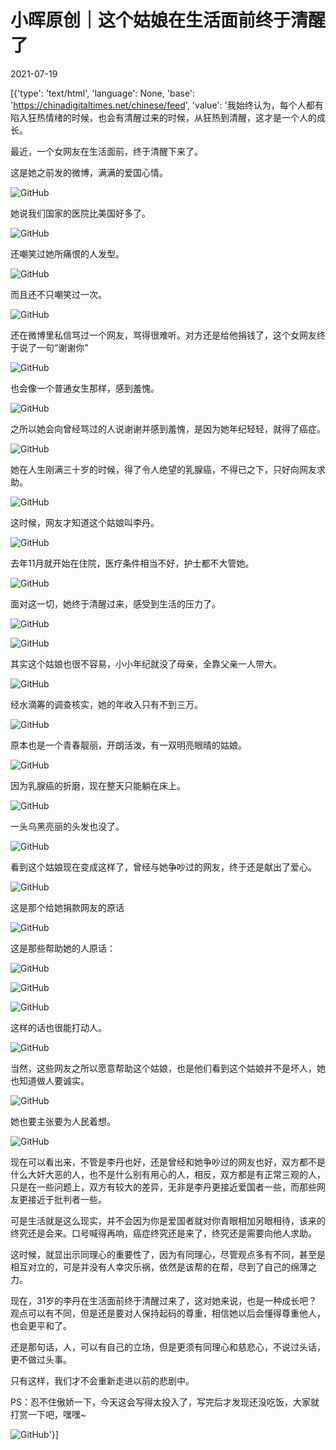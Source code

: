 # 小晖原创｜这个姑娘在生活面前终于清醒了

2021-07-19

[{'type': 'text/html', 'language': None, 'base': 'https://chinadigitaltimes.net/chinese/feed', 'value': '我始终认为，每个人都有陷入狂热情绪的时候，也会有清醒过来的时候，从狂热到清醒，这才是一个人的成长。

最近，一个女网友在生活面前，终于清醒下来了。

这是她之前发的微博，满满的爱国心情。

![GitHub](https://chinadigitaltimes.net/chinese/files/2021/07/post-668419-60f5343fbbad5.png)

她说我们国家的医院比美国好多了。

![GitHub](https://chinadigitaltimes.net/chinese/files/2021/07/post-668419-60f534400ad4d.)

还嘲笑过她所痛恨的人发型。

![GitHub](https://chinadigitaltimes.net/chinese/files/2021/07/post-668419-60f534404dc3a.)

而且还不只嘲笑过一次。

![GitHub](https://chinadigitaltimes.net/chinese/files/2021/07/post-668419-60f534408e9c5.)

还在微博里私信骂过一个网友，骂得很难听。对方还是给他捐钱了，这个女网友终于说了一句“谢谢你”

![GitHub](https://chinadigitaltimes.net/chinese/files/2021/07/post-668419-60f53440e9baf.png)

也会像一个普通女生那样，感到羞愧。

![GitHub](https://chinadigitaltimes.net/chinese/files/2021/07/post-668419-60f5344135c85.png)

之所以她会向曾经骂过的人说谢谢并感到羞愧，是因为她年纪轻轻，就得了癌症。

![GitHub](https://chinadigitaltimes.net/chinese/files/2021/07/post-668419-60f5344174df7.png)

她在人生刚满三十岁的时候，得了令人绝望的乳腺癌，不得已之下，只好向网友求助。

![GitHub](https://chinadigitaltimes.net/chinese/files/2021/07/post-668419-60f53441b727d.png)

这时候，网友才知道这个姑娘叫李丹。

![GitHub](https://chinadigitaltimes.net/chinese/files/2021/07/post-668419-60f53441eb869.png)

去年11月就开始在住院，医疗条件相当不好，护士都不大管她。

![GitHub](https://chinadigitaltimes.net/chinese/files/2021/07/post-668419-60f5344235b3f.png)

面对这一切，她终于清醒过来，感受到生活的压力了。

![GitHub](https://chinadigitaltimes.net/chinese/files/2021/07/post-668419-60f534427aa51.png)

![GitHub](https://chinadigitaltimes.net/chinese/files/2021/07/post-668419-60f53442a5220.png)

其实这个姑娘也很不容易，小小年纪就没了母亲，全靠父亲一人带大。

![GitHub](https://chinadigitaltimes.net/chinese/files/2021/07/post-668419-60f53442e846c.png)

经水滴筹的调查核实，她的年收入只有不到三万。

![GitHub](https://chinadigitaltimes.net/chinese/files/2021/07/post-668419-60f534432d98b.png)

原本也是一个青春靓丽，开朗活泼，有一双明亮眼晴的姑娘。

![GitHub](https://chinadigitaltimes.net/chinese/files/2021/07/post-668419-60f5344371fd0.png)

因为乳腺癌的折磨，现在整天只能躺在床上。

![GitHub](https://chinadigitaltimes.net/chinese/files/2021/07/post-668419-60f53443b8daf.png)

一头乌黑亮丽的头发也没了。

![GitHub](https://chinadigitaltimes.net/chinese/files/2021/07/post-668419-60f5344406270.png)

看到这个姑娘现在变成这样了，曾经与她争吵过的网友，终于还是献出了爱心。

![GitHub](https://chinadigitaltimes.net/chinese/files/2021/07/post-668419-60f534443b5d6.png)

这是那个给她捐款网友的原话

![GitHub](https://chinadigitaltimes.net/chinese/files/2021/07/post-668419-60f534448d84e.png)

这是那些帮助她的人原话：

![GitHub](https://chinadigitaltimes.net/chinese/files/2021/07/post-668419-60f53444c6fe8.png)

![GitHub](https://chinadigitaltimes.net/chinese/files/2021/07/post-668419-60f534450372e.png)

![GitHub](https://chinadigitaltimes.net/chinese/files/2021/07/post-668419-60f5344541576.png)

这样的话也很能打动人。

![GitHub](https://chinadigitaltimes.net/chinese/files/2021/07/post-668419-60f534458762c.png)

当然，这些网友之所以愿意帮助这个姑娘，也是他们看到这个姑娘并不是坏人，她也知道做人要诚实。

![GitHub](https://chinadigitaltimes.net/chinese/files/2021/07/post-668419-60f53445cc54a.png)

她也要主张要为人民着想。

![GitHub](https://chinadigitaltimes.net/chinese/files/2021/07/post-668419-60f534462162c.png)

现在可以看出来，不管是李丹也好，还是曾经和她争吵过的网友也好，双方都不是什么大奸大恶的人，也不是什么别有用心的人，相反，双方都是有正常三观的人，只是在一些问题上，双方有较大的差异，无非是李丹更接近爱国者一些，而那些网友更接近于批判者一些。

可是生活就是这么现实，并不会因为你是爱国者就对你青眼相加另眼相待，该来的终究还是会来。口号喊得再响，癌症终究还是来了，终究还是需要向他人求助。

这时候，就显出示同理心的重要性了，因为有同理心，尽管观点多有不同，甚至是相互对立的，可是并没有人幸灾乐祸，依然是该帮的在帮，尽到了自己的绵薄之力。

现在，31岁的李丹在生活面前终于清醒过来了，这对她来说，也是一种成长吧？观点可以有不同，但是还是要对人保持起码的尊重，相信她以后会懂得尊重他人，也会更平和了。

还是那句话，人，可以有自己的立场，但是更须有同理心和慈悲心，不说过头话，更不做过头事。

只有这样，我们才不会重新走进以前的悲剧中。

PS：忍不住傲娇一下，今天这会写得太投入了，写完后才发现还没吃饭，大家就打赏一下吧，嘿嘿~

![GitHub](https://chinadigitaltimes.net/chinese/files/2021/07/post-668419-60f5344647302.png)'}]